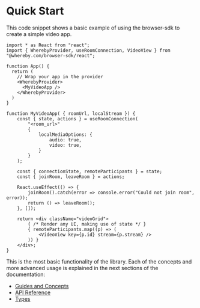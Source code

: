 # Quick Start

This code snippet shows a basic example of using the browser-sdk to create a simple video app.

```tsx
import * as React from "react";
import { WherebyProvider, useRoomConnection, VideoView } from "@whereby.com/browser-sdk/react";

function App() {
  return (
    // Wrap your app in the provider
    <WherebyProvider>
      <MyVideoApp />
    </WherebyProvider>
  )
}

function MyVideoApp( { roomUrl, localStream }) {
    const { state, actions } = useRoomConnection(
        "<room_url>"
        {
            localMediaOptions: {
                audio: true,
                video: true,
            }
        }
    );

    const { connectionState, remoteParticipants } = state;
    const { joinRoom, leaveRoom } = actions;
    
    React.useEffect(() => {
        joinRoom().catch(error => console.error("Could not join room", error));
        return () => leaveRoom();
    }, []);

    return <div className="videoGrid">
        { /* Render any UI, making use of state */ }
        { remoteParticipants.map((p) => (
            <VideoView key={p.id} stream={p.stream} />
        )) }
    </div>;
}
```

This is the most basic functionality of the library. Each of the concepts and more advanced usage is explained in the next sections of the documentation:

* [Guides and Concepts](../guides-and-concepts/)
* [API Reference](../api-reference/)
* [Types](../types.md)

